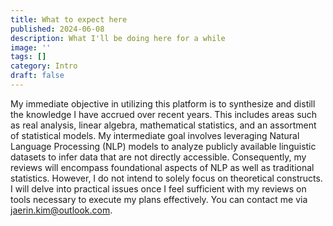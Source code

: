 ```yaml
---
title: What to expect here
published: 2024-06-08
description: What I'll be doing here for a while
image: ''
tags: []
category: Intro
draft: false 
---
```


My immediate objective in utilizing this platform is to synthesize and distill the knowledge I have accrued over recent years. This includes areas such as real analysis, linear algebra, mathematical statistics, and an assortment of statistical models. My intermediate goal involves leveraging Natural Language Processing (NLP) models to analyze publicly available linguistic datasets to infer data that are not directly accessible. Consequently, my reviews will encompass foundational aspects of NLP as well as traditional statistics. However, I do not intend to solely focus on theoretical constructs. I will delve into practical issues once I feel sufficient with my reviews on tools necessary to execute my plans effectively. You can contact me via jaerin.kim@outlook.com.